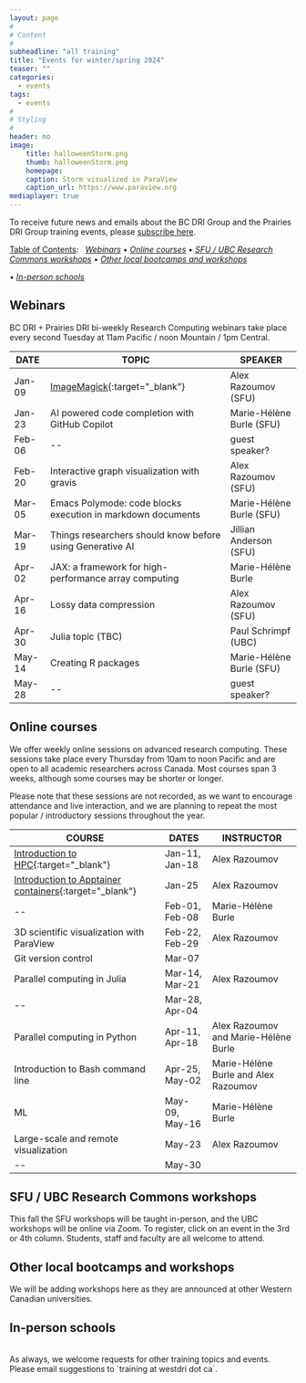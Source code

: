 ```yaml
---
layout: page
#
# Content
#
subheadline: "all training"
title: "Events for winter/spring 2024"
teaser: ""
categories:
  - events
tags:
  - events
#
# Styling
#
header: no
image:
    title: halloweenStorm.png
    thumb: halloweenStorm.png
    homepage:
    caption: Storm visualized in ParaView
    caption_url: https://www.paraview.org
mediaplayer: true
---
```


<!-- deployment status https://github.com/WestGrid/trainingMaterials/actions -->

To receive future news and emails about the BC DRI Group and the Prairies DRI Group training events, please
[subscribe here](/contact).

<!-- Going forward, this new list will be our primary way to reach academic researchers in Western Canada (and -->
<!-- elsewhere). -->


[Table of Contents](#table-of-contents):
&nbsp;
[<em>Webinars</em>](#webinars)
• [<em>Online courses</em>](#online-courses)
• [<em>SFU / UBC Research Commons workshops</em>](#commons)
• [<em>Other local bootcamps and workshops</em>](#bootcamps)
<!-- • [<em>Humanities and social sciences training</em>](#dh) -->
• [<em>In-person schools</em>](#schools)







## Webinars

BC DRI + Prairies DRI bi-weekly Research Computing webinars take place every second Tuesday at 11am Pacific /
noon Mountain / 1pm Central.

<!-- Webinar registration will open in early September. -->

<!-- For *upcoming webinars*, click the linked title to see more details or to register. For *past -->
<!-- sessions*, click on the title to view recordings and slides. -->

| DATE | TOPIC | SPEAKER |
| ------------- | --------------- | ----------------- |
| Jan-09 | [ImageMagick](https://docs.google.com/forms/d/e/1FAIpQLSdaDwLJAd43VNY8f3mrSpeUDyvhqgYG4vDfrM0SiQkdSQFd9Q/viewform){:target="_blank"} | Alex Razoumov (SFU) |
| Jan-23 | AI powered code completion with GitHub Copilot | Marie-Hélène Burle (SFU) |
| Feb-06 | -- | guest speaker? |
| Feb-20 | Interactive graph visualization with gravis | Alex Razoumov (SFU) | <!-- Marie away this week -->
| Mar-05 | Emacs Polymode: code blocks execution in markdown documents | Marie-Hélène Burle (SFU) |
| Mar-19 | Things researchers should know before using Generative AI | Jillian Anderson (SFU) |
| Apr-02 | JAX: a framework for high-performance array computing | Marie-Hélène Burle |
| Apr-16 | Lossy data compression | Alex Razoumov (SFU) | <!-- topological or ML -->
| Apr-30 | Julia topic (TBC) | Paul Schrimpf (UBC) |
| May-14 | Creating R packages | Marie-Hélène Burle (SFU) |
| May-28 | -- | guest speaker? |

<!-- Original title: Using large-language models (LLMs) for writing proposals and other research documents -->

<!-- | TBA | [Emacs](){:target="_blank"} |  | -->
<!-- | Feb-13 | HSS Winter Series week | | -->

<!-- ACTION ask Sarah Huber's SO -->
<!-- webinar ideas https://docs.google.com/document/d/15e2zc_f4lQ7HalWF12QyESSOV7zlsthgqI3mVffcKwM -->

<!-- [text](link){:target="_blank"} -->
<!-- | Apr-25 | Cybersecurity webinar (TBC) | - | -->
<!-- Belaid: It will be about the introduction to actual bigdata and its ecosystem, including Hadoop and Spark. -->












<a name="courses"></a>
## Online courses

We offer weekly online sessions on advanced research computing. These sessions take place every Thursday from
10am to noon Pacific and are open to all academic researchers across Canada. Most courses span 3 weeks,
although some courses may be shorter or longer.

Please note that these sessions are not recorded, as we want to encourage attendance and live interaction, and
we are planning to repeat the most popular / introductory sessions throughout the year.

| COURSE | DATES | INSTRUCTOR |
| ------------- | --------------- | ----------------- |
| [Introduction to HPC](https://docs.google.com/forms/d/e/1FAIpQLSdbTBVHjNmJc1b984ewX2AnOMIeUgxpNlAzv6EiUaDe68LQLA/viewform){:target="_blank"} | Jan-11, Jan-18 | Alex Razoumov |
| [Introduction to Apptainer containers](https://docs.google.com/forms/d/e/1FAIpQLSf6E2JYpT-1rBdY4oBX7LYOy7Gh8CAz8UOdoXejtin24r8zfw/viewform){:target="_blank"} | Jan-25 | Alex Razoumov |
| -- | Feb-01, Feb-08 | Marie-Hélène Burle |
| 3D scientific visualization with ParaView | Feb-22, Feb-29 | Alex Razoumov | <!-- Marie away this week -->
| Git version control | Mar-07 | |
| Parallel computing in Julia | Mar-14, Mar-21 | Alex Razoumov |
| -- | Mar-28, Apr-04 | |
| Parallel computing in Python | Apr-11, Apr-18 | Alex Razoumov and Marie-Hélène Burle |
| Introduction to Bash command line | Apr-25, May-02 | Marie-Hélène Burle and Alex Razoumov |
| ML | May-09, May-16 | Marie-Hélène Burle |
| Large-scale and remote visualization | May-23 | Alex Razoumov |
| -- | May-30 | |


<!-- | HSS Winter Series week | Feb-15 | | -->

<!-- **We should teach**:  -->

<!-- **We could teach:** Python intro,  -->





<a name="commons"></a>
## SFU / UBC Research Commons workshops

This fall the SFU workshops will be taught in-person, and the UBC workshops will be online via Zoom. To
register, click on an event in the 3rd or 4th column. Students, staff and faculty are all welcome to attend.


<!-- | TOPIC | SPEAKER | 1st RUN | 2nd RUN | -->
<!-- |-|-|- -->
<!-- | Introduction to Python (basic concepts and data structures) | Marie-Hélène Burle and Alex Razoumov | [Friday, Sep-29 at <span style="color:#CE0834">SFU Research Commons</span>](https://www.lib.sfu.ca/about/branches-depts/rc/software-data-dh/software/38182){:target="_blank"} | [Friday, Oct-06 at <span style="color:#005CA7">UBC Research Commons</span>](https://libcal.library.ubc.ca/event/3748911){:target="_blank"} | -->
<!-- | Introduction to scientific Python (numpy, pandas, xarrays) | Marie-Hélène Burle and Alex Razoumov | [Friday, Oct-20 at <span style="color:#CE0834">SFU Research Commons</span>](https://www.lib.sfu.ca/about/branches-depts/rc/software-data-dh/software/38183){:target="_blank"} | [Friday, Oct-27 at <span style="color:#005CA7">UBC Research Commons</span>](https://libcal.library.ubc.ca/event/3748918){:target="_blank"} | -->
<!-- | Python for simple data visualization | Marie-Hélène Burle and Alex Razoumov | [Friday, Nov-17 at <span style="color:#CE0834">SFU Research Commons</span>](https://www.lib.sfu.ca/about/branches-depts/rc/software-data-dh/software/38184){:target="_blank"} | [Friday, Nov-24 at <span style="color:#005CA7">UBC Research Commons</span>](https://libcal.library.ubc.ca/event/3748919){:target="_blank"} | -->
<!-- | Web scraping with Python | Marie-Hélène Burle and Alex Razoumov | [Friday, Dec-01 at <span style="color:#CE0834">SFU Research Commons</span>](https://www.lib.sfu.ca/about/branches-depts/rc/software-data-dh/software/38185){:target="_blank"} | [Friday, Dec-08 at <span style="color:#005CA7">UBC Research Commons</span>](https://libcal.library.ubc.ca/event/3748920){:target="_blank"} | -->

<!-- UBC Fridays 1:00pm–2:30pm -->
<!-- Python will similat to https://www.lib.sfu.ca/about/branches-depts/rc/software-data-dh/software/36876 -->
<!-- [Thursday, Jan-26 at <span style="color:#CE0834">SFU Research Commons</span>](https://www.lib.sfu.ca/about/branches-depts/rc/software-data-dh/software/37740){:target="_blank"} -->



















<a name="bootcamps"></a>
## Other local bootcamps and workshops

We will be adding workshops here as they are announced at other Western Canadian universities.

<!-- | DATE | EVENT | VENUE | -->
<!-- | Starts Sep-22 | [Univ. of Alberta Fall Bootcamp](https://www.ualberta.ca/information-services-and-technology/news/2023/fall-research-computing-bootcamp.html){:target="_blank"} | Online | -->

<!-- watch https://www.ualberta.ca/information-services-and-technology/research-computing -->






<!-- <a name="dh"></a> -->
<!-- ## Humanities and social sciences training -->

<!-- | DATE | EVENT | VENUE | -->
<!-- | Feb-14 to Feb-17 | [HSS Winter Series](https://hss23.netlify.app){:target="_blank"} | online | -->
<!-- | June 5-9 and 12-16 | [DHSI](https://dhsi.org){:target="_blank"} <br> (Digital Humanities Summer Institute) | TBC | -->






<a name="schools"></a>
## In-person schools

<!-- | DATE | COURSE | LOCATION | -->
<!-- | May 1-5 <br> (5 days) | [UVic spring school](https://2023uvic.netlify.app){:target="_blank"} | UVic | -->
<!-- | June 19-23 <br> (5 days) | [SFU summer school](https://2023sfu.netlify.app){:target="_blank"} | SFU's Big Data Hub | -->



<br>
As always, we welcome requests for other training topics and events. Please email suggestions to `training at
westdri dot ca`.
